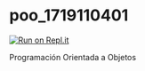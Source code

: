 # poo_1719110401

[![Run on Repl.it](https://repl.it/badge/github/LizbethOD/poo_1719110401)](https://repl.it/github/LizbethOD/poo_1719110401)

Programación Orientada a Objetos
